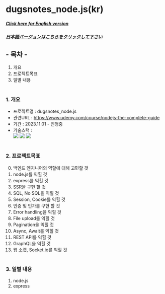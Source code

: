 # dugsnotes_node.js(kr)

##### [Click here for English version](README_EN.md)

##### [日本語バージョンはこちらをクリックして下さい](README_JP.md)

## - 목차 -

1. 개요
2. 프로젝트목표
3. 일별 내용
   </br>
   </br>

### 1. 개요

- 프로젝트명 : dugsnotes_node.js
- 관련URL : https://www.udemy.com/course/nodejs-the-complete-guide
- 기간 : 2023.11.01 - 진행중
- 기술스택 : </br>
  <img src="https://img.shields.io/badge/javascript-F7DF1E?style=for-the-badge&logo=javascript&logoColor=white">
  <img src="https://img.shields.io/badge/node.js-339933?style=for-the-badge&logo=node.js&logoColor=white"> <img src="https://img.shields.io/badge/express-000000?style=for-the-badge&logo=express&logoColor=white">
  </br>
  </br>

### 2. 프로젝트목표

0. 백엔드 엔지니어의 역할에 대해 고민할 것
1. node.js를 익힐 것
2. express를 익힐 것
3. SSR을 구현 할 것
4. SQL, No SQL을 익힐 것
5. Session, Cookie를 익힐 것
6. 인증 및 인가를 구현 할 것
7. Error handling을 익힐 것
8. File upload를 익힐 것
9. Pagination을 익힐 것
10. Async, Await를 익힐 것
11. REST API를 익힐 것
12. GraphQL을 익힐 것
13. 웹 소켓, Socket.io를 익힐 것
    </br>
    </br>

### 3. 일별 내용 </br>

1. node.js
2. express
